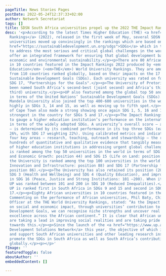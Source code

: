 ```yaml
---
pageTitle: News Stories Pages
postDate: 2022-05-24T12:37:33+02:00
author: Network Secretariat
tags: []
title: SDSN South Africa universities propel up the 2022 THE Impact Rankings
desc: '<p>According to the latest Times Higher Education (THE) <a href="https://www.timeshighereducation.com/rankings/impact/2022/overall#!/page/0/length/25/sort_by/rank/sort_order/asc/cols/undefined">Impact
  Rankings</a> (2022), released in the first week of May, several SDSN South Africa
  universities moved up convincingly in the rankings which are based on the 17 <a
  href="https://sustainabledevelopment.un.org/sdgs">SDGs</a> which in turn are designed
  to address the most serious and critical global challenges in the world. The SDGs
  offer an integrated framework for ensuring that global development balances social,
  economic and environmental sustainability.</p><p>There are 80 African universities
  in 10 countries featured in the Impact Rankings 2022 produced by <em>Times Higher
  Education</em> (<em>THE</em>) World University Rankings. They are among 1,524 institutions
  from 110 countries ranked globally, based on their impacts on the 17 United Nations’
  Sustainable Development Goals (SDGs). Each university was rated on four goals including
  SDG 17, "Partnerships for the Goals".</p><p>The University of Pretoria (UP) has
  been named South Africa’s second-best (joint second) and Africa’s third-best (joint
  third) university.</p><p>UP also featured among the global top 50 and top 100 universities
  in terms of the United Nations’ Sustainable Development Goals (SDGs).</p><p>Nelson
  Mandela University also joined the top 400-600 universities in the world. ranked
  highly in SDGs 3, 14 and 15, as well as moving up to fifth spot.</p><p>The University
  of Cape Town also made a strong showing once again SDG 1, 5, 16 and 17, coming in
  strongest in the country for SDGs 5 and 17.</p><p>The Impact Rankings offers a way
  to gauge a higher education institution’s performance on the international stage
  in terms of the widely adopted SDGs. A university’s overall score – and thus rank
  – is determined by its combined performance in its top three SDGs (each weighting
  26%, with SDG 17 weighting 22%). Using calibrated metrics and indicators across
  four key areas – research, teaching, outreach and stewardship – the rankings assess
  hundreds of quantitative and qualitative evidence that tangibly measure the impact
  of higher education institutions in addressing urgent global challenges.</p><p>UP
  is ranked among the top 50 universities in the world in terms of SDG 8 (Decent Work
  and Economic Growth: position 44) and SDG 15 (Life on Land: position 30). In addition,
  the University is ranked among the top 100 universities in the world in SDG 9 (Industry,
  Innovation and Infrastructure: position 88) and SDG 17 (Partnership for the Goals:
  position 86).</p><p>The University has also retained its position (201 – 300) in
  SDG 3 (Health and Wellbeing) and SDG 4 (Quality Education), and improved its position
  in SDG 16 (Peace, Justice and Strong Institutions: 101 –200). When it first participated,
  UP was ranked between 101 and 200 in SDG 10 (Reduced Inequalities).</p><p>In addition,
  UP is ranked first in South Africa in SDGs 9 and 15 and second in SDGs 3, 16 and
  17.</p><p>Eighty African universities in 10 countries featured in the Impact Rankings.
  Commenting on the performance of African universities, Phil Baty, Chief Knowledge
  Officer at the THE World University Rankings, stated: “As the Impact Rankings focus
  on social and economic impact, through universities’ contribution to the Sustainable
  Development Goals, we can recognise niche strengths and uncover real pockets of
  excellence across the African continent.” It is clear that African universities
  are taking a lead in improving social realities and are taking pride in their contribution
  towards this.</p><p>Since the launch of the <a href="https://www.up.ac.za/news/post_3052474-up-launches-national-network-to-support-un-sustainable-development-goals-">Sustainable
  Development Solutions Network</a> this year, the objective of which is to mobilise
  and support South African universities and other leading research institutions to
  promote the SDGs in South Africa as well as South Africa’s contribution to the SDGs
  globally.</p><p></p>'
fImage: ''
featuredToggle: false
aboutAuthor: ''
embeddedContent: []

---
```

